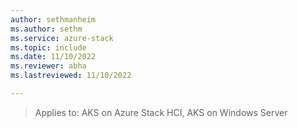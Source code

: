 ```yaml
---
author: sethmanheim
ms.author: sethm
ms.service: azure-stack
ms.topic: include
ms.date: 11/10/2022
ms.reviewer: abha
ms.lastreviewed: 11/10/2022

---
```


> Applies to: AKS on Azure Stack HCI, AKS on Windows Server
